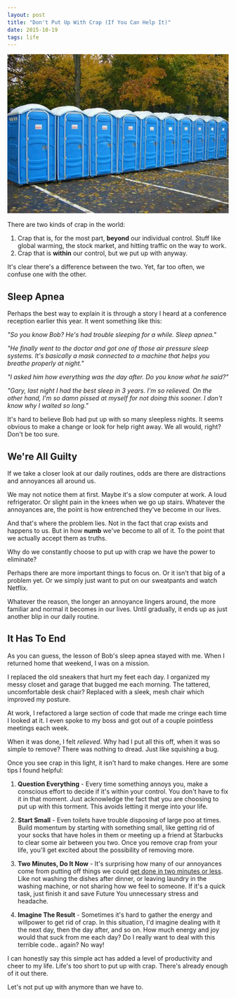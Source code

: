 ```yaml
---
layout: post
title: "Don't Put Up With Crap (If You Can Help It)"
date: 2015-10-19
tags: life
---
```


![row of porta potty](/assets/porta_potty.jpg)

There are two kinds of crap in the world:

1. Crap that is, for the most part, **beyond** our individual control. Stuff like global warming, the stock market, and hitting traffic on the way to work.
2. Crap that is **within** our control, but we put up with anyway.

It's clear there's a difference between the two. Yet, far too often, we confuse one with the other.

## Sleep Apnea ##

Perhaps the best way to explain it is through a story I heard at a conference reception earlier this year. It went something like this:

*"So you know Bob? He's had trouble sleeping for a while. Sleep apnea."*

*"He finally went to the doctor and got one of those air pressure sleep systems. It's basically a mask connected to a machine that helps you breathe properly at night."*

*"I asked him how everything was the day after. Do you know what he said?"*

*"Gary, last night I had the best sleep in 3 years. I'm so relieved. On the other hand, I'm so damn pissed at myself for not doing this sooner. I don't know why I waited so long."*

It's hard to believe Bob had put up with so many sleepless nights. It seems obvious to make a change or look for help right away. We all would, right? Don't be too sure.

## We're All Guilty ##

If we take a closer look at our daily routines, odds are there are distractions and annoyances all around us.

We may not notice them at first. Maybe it's a slow computer at work. A loud refrigerator. Or slight pain in the knees when we go up stairs. Whatever the annoyances are, the point is how entrenched they've become in our lives.

And that's where the problem lies. Not in the fact that crap exists and happens to us. But in how **numb** we've become to all of it. To the point that we actually accept them as truths.

Why do we constantly choose to put up with crap we have the power to eliminate?

Perhaps there are more important things to focus on. Or it isn't that big of a problem yet. Or we simply just want to put on our sweatpants and watch Netflix.

Whatever the reason, the longer an annoyance lingers around, the more familiar and normal it becomes in our lives. Until gradually, it ends up as just another blip in our daily routine.

## It Has To End ##

As you can guess, the lesson of Bob's sleep apnea stayed with me. When I returned home that weekend, I was on a mission.

I replaced the old sneakers that hurt my feet each day. I organized my messy closet and garage that bugged me each morning. The tattered, uncomfortable desk chair? Replaced with a sleek, mesh chair which improved my posture.

At work, I refactored a large section of code that made me cringe each time I looked at it. I even spoke to my boss and got out of a couple pointless meetings each week.

When it was done, I felt *relieved*. Why had I put all this off, when it was so simple to remove? There was nothing to dread. Just like squishing a bug.

Once you see crap in this light, it isn't hard to make changes. Here are some tips I found helpful:

1. **Question Everything** - Every time something annoys you, make a conscious effort to decide if it's within your control. You don't have to fix it in that moment. Just acknowledge the fact that you are choosing to put up with this torment. This avoids letting it merge into your life.

2. **Start Small** - Even toilets have trouble disposing of large poo at times. Build momentum by starting with something small, like getting rid of your socks that have holes in them or meeting up a friend at Starbucks to clear some air between you two. Once you remove crap from your life, you'll get excited about the possibility of removing more.

3. **Two Minutes, Do It Now** - It's surprising how many of our annoyances come from putting off things we could [get done in two minutes or less][1]. Like not washing the dishes after dinner, or leaving laundry in the washing machine, or not sharing how we feel to someone. If it's a quick task, just finish it and save Future You unnecessary stress and headache.

4. **Imagine The Result** - Sometimes it's hard to gather the energy and willpower to get rid of crap. In this situation, I'd imagine dealing with it the next day, then the day after, and so on. How much energy and joy would that suck from me each day? Do I really want to deal with this terrible code.. again? No way!

I can honestly say this simple act has added a level of productivity and cheer to my life. Life's too short to put up with crap. There's already enough of it out there.

Let's not put up with anymore than we have to.

[1]: http://gettingthingsdone.com/
